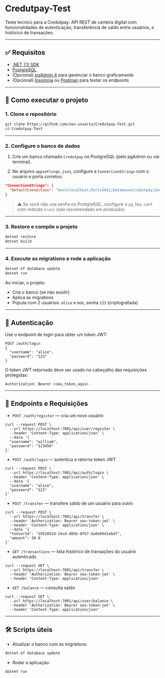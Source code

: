 ﻿# Credutpay-Test
Teste tecnico para a Credutpay:
	API REST de carteira digital com funcionalidades de autenticação, transferência de saldo entre usuários, e histórico de transações.

---

## ✅ Requisitos

- [.NET 7.0 SDK](https://dotnet.microsoft.com/en-us/download/dotnet/7.0)
- [PostgreSQL](https://www.postgresql.org/download/)
- (Opcional) [pgAdmin 4](https://www.pgadmin.org/download/) para gerenciar o banco graficamente
- (Opcional) [Insomnia](https://insomnia.rest/download) ou [Postman](https://www.postman.com/downloads/) para testar os endpoints

---

## 🚀 Como executar o projeto

### 1. Clone o repositório

```bash
git clone https://github.com/seu-usuario/Credutpay-Test.git
cd Credutpay-Test
```

---

### 2. Configure o banco de dados

1. Crie um banco chamado `Credutpay` no PostgreSQL (pelo pgAdmin ou via terminal).

2. No arquivo `appsettings.json`, configure a `ConnectionStrings` com o usuário e porta corretos:

```json
"ConnectionStrings": {
  "DefaultConnection": "Host=localhost;Port=5432;Database=Credutpay;Username=postgres;Password=sua_senha"
}
```

> ⚠️ Se você não usa senha no PostgreSQL, configure o `pg_hba.conf` com método `trust` (não recomendado em produção).

---

### 3. Restore e compile o projeto

```bash
dotnet restore
dotnet build
```

---

### 4. Execute as migrations e rode a aplicação

```bash
dotnet ef database update
dotnet run
```

Ao iniciar, o projeto:
- Cria o banco (se não existir)
- Aplica as migrations
- Popula com 2 usuários: `alice` e `bob`, senha `123` (criptografada)

---

## 🔑 Autenticação

Use o endpoint de login para obter um token JWT:

```
POST /auth/login
{
  "username": "alice",
  "password": "123"
}
```

O token JWT retornado deve ser usado no cabeçalho das requisições protegidas:

```
Authorization: Bearer <seu_token_aqui>
```

---

## 📮 Endpoints e Requisições

- `POST /auth/register` — cria um novo usuário
```cURL
curl --request POST \
  --url https://localhost:7001/api/user/register \
  --header 'Content-Type: application/json' \
  --data '{
  "username": "william",
  "password": "123456"
}'
```

- `POST /auth/login` — autentica e retorna token JWT
```cURL
curl --request POST \
  --url https://localhost:7001/api/auth/login \
  --header 'Content-Type: application/json' \
  --data '{
  "username": "alice",
  "password": "123"
}'
```

- `POST /transfer` — transfere saldo de um usuário para outro
```cURL
curl --request POST \
  --url https://localhost:7001/api/transfer \
  --header 'Authorization: Bearer seu-token-jwt' \
  --header 'Content-Type: application/json' \
  --data '{
  "toUserId": "1952852d-24cd-485b-8f67-da0e89d1eb4f",
  "amount": 50.0
}'
```

- `GET /transactions` — lista histórico de transações do usuário autenticado
```cURL
curl --request GET \
  --url https://localhost:7001/api/transfer \
  --header 'Authorization: Bearer seu-token-jwt' \
  --header 'Content-Type: application/json'
```

- `GET /balance` — consulta saldo
```cURL
curl --request GET \
  --url https://localhost:7001/api/user/balance \
  --header 'Authorization: Bearer seu-token-jwt' \
  --header 'Content-Type: application/json'
```

---

## 🛠️ Scripts úteis
 
- Atualizar o banco com as migrations:

```bash
dotnet ef database update
```

- Rodar a aplicação:
```bash
dotnet run
```

